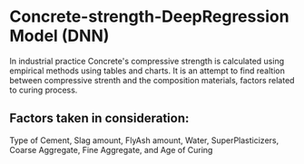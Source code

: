 # Concrete-strength-DeepRegression Model (DNN)
In industrial practice Concrete's compressive strength is calculated using empirical methods using tables and charts.
It is an attempt to find realtion between compressive strenth and the composition materials, factors related to curing process.

## Factors taken in consideration: 
Type of Cement, Slag amount, FlyAsh amount, Water, SuperPlasticizers, Coarse Aggregate, Fine Aggregate, and Age of Curing
